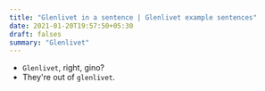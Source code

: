 ```yaml
---
title: "Glenlivet in a sentence | Glenlivet example sentences"
date: 2021-01-20T19:57:50+05:30
draft: falses
summary: "Glenlivet"
---
```

- `Glenlivet`, right, gino?
- They're out of `glenlivet`.
                 
